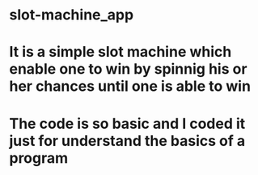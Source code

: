 # slot-machine_app
# It is a simple slot machine which enable one to win by spinnig his or her chances until one is able to win
# The code is so basic and I coded it just for understand the basics of a program
